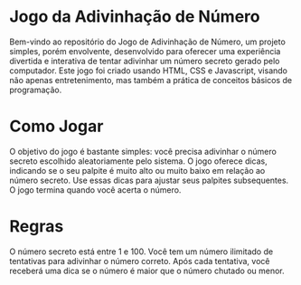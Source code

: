 # Jogo da Adivinhação de Número
Bem-vindo ao repositório do Jogo de Adivinhação de Número, um projeto simples, porém envolvente, desenvolvido para oferecer uma experiência divertida e interativa de tentar adivinhar um número secreto gerado pelo computador. Este jogo foi criado usando HTML, CSS e Javascript, visando não apenas entretenimento, mas também a prática de conceitos básicos de programação.

# Como Jogar
O objetivo do jogo é bastante simples: você precisa adivinhar o número secreto escolhido aleatoriamente pelo sistema. O jogo oferece dicas, indicando se o seu palpite é muito alto ou muito baixo em relação ao número secreto. Use essas dicas para ajustar seus palpites subsequentes. O jogo termina quando você acerta o número.

# Regras
O número secreto está entre 1 e 100.
Você tem um número ilimitado de tentativas para adivinhar o número correto.
Após cada tentativa, você receberá uma dica se o número é maior que o número chutado ou menor.
